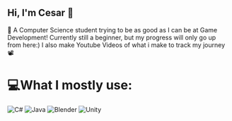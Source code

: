 ## Hi, I'm Cesar 🐌

🧠 A Computer Science student trying to be as good as I can be at Game Development! 
Currently still a beginner, but my progress will only go up from here:) 
I also make Youtube Videos of what i make to track my journey 📽️ 


# 💻What I mostly use:
![C#](https://img.shields.io/badge/c%23-%23239120.svg?style=for-the-badge&logo=csharp&logoColor=white) ![Java](https://img.shields.io/badge/java-%23ED8B00.svg?style=for-the-badge&logo=openjdk&logoColor=white) ![Blender](https://img.shields.io/badge/blender-%23F5792A.svg?style=for-the-badge&logo=blender&logoColor=white) ![Unity](https://img.shields.io/badge/unity-%23000000.svg?style=for-the-badge&logo=unity&logoColor=white)

